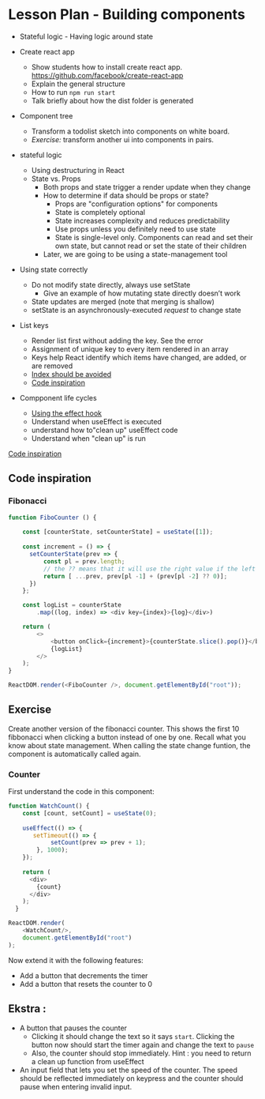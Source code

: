 # Lesson Plan - Building components
- Stateful logic - Having logic around state

- Create react app
  - Show students how to install create react app. https://github.com/facebook/create-react-app
  - Explain the general structure
  - How to run `npm run start`
  - Talk briefly about how the dist folder is generated

- Component tree
  - Transform a todolist sketch into components on white board. 
  - *Exercise:* transform another ui into components in pairs.
- stateful logic
  - Using destructuring in React
  - State vs. Props
      - Both props and state trigger a render update when they change
      - How to determine if data should be props or state?
        - Props are "configuration options" for components
        - State is completely optional
        - State increases complexity and reduces predictability
        - Use props unless you definitely need to use state
        - State is single-level only. Components can read and set their own state, but cannot read or set the state of their children
      - Later, we are going to be using a state-management tool
- Using state correctly
    - Do not modify state directly, always use setState
        - Give an example of how mutating state directly doesn’t work
    - State updates are merged (note that merging is shallow)
    - setState is an asynchronously-executed _request_ to change state
- List keys
  - Render list first without adding the key. See the error
  - Assignment of unique key to every item rendered in an array
  - Keys help React identify which items have changed, are added, or are removed
  - [Index should be avoided](https://medium.com/@robinpokorny/index-as-a-key-is-an-anti-pattern-e0349aece318)
  - [Code inspiration](#todolist-updating-state-with-list)
- Compponent life cycles
  - [Using the effect hook](https://reactjs.org/docs/hooks-effect.html)
  - Understand when useEffect is executed
  - understand how to"clean up" useEffect code
  - Understand when "clean up" is run

[Code inspiration](#counter)

## Code inspiration

### Fibonacci

```js
function FiboCounter () {
    
    const [counterState, setCounterState] = useState([1]);
  
    const increment = () => {
      setCounterState(prev => {
          const pl = prev.length;
          // the ?? means that it will use the right value if the left is "nullish" (undefined or null)
          return [ ...prev, prev[pl -1] + (prev[pl -2] ?? 0)];
      })
    };

    const logList = counterState
        .map((log, index) => <div key={index}>{log}</div>)

    return (
        <>
            <button onClick={increment}>{counterState.slice().pop()}</button>
            {logList}  
        </>
    );  
}

ReactDOM.render(<FiboCounter />, document.getElementById("root"));

```

## Exercise

Create another version of the fibonacci counter. This shows the first 10 fibbonacci when clicking a button instead of one by one. 
Recall what you know about state management. When calling the state change funtion, the component is automatically called again.

### Counter

First understand the code in this component:

```js
function WatchCount() {
    const [count, setCount] = useState(0);
  
    useEffect(() => {
       setTimeout(() => {
            setCount(prev => prev + 1);
        }, 1000);
    });
  
    return (
      <div>
        {count}
      </div>
    );
  }

ReactDOM.render(
    <WatchCount/>, 
    document.getElementById("root")
);
```

Now extend it with the following features:
- Add a button that decrements the timer
- Add a button that resets the counter to 0

## Ekstra : 
- A button that pauses the counter
  - Clicking it should change the text so it says `start`. Clicking the button now should start the timer again and change the text to `pause`
  - Also, the counter should stop immediately. Hint : you need to return a clean up function from useEffect
- An input field that lets you set the speed of the counter. The speed should be reflected immediately on keypress and the counter should pause when entering invalid input.
